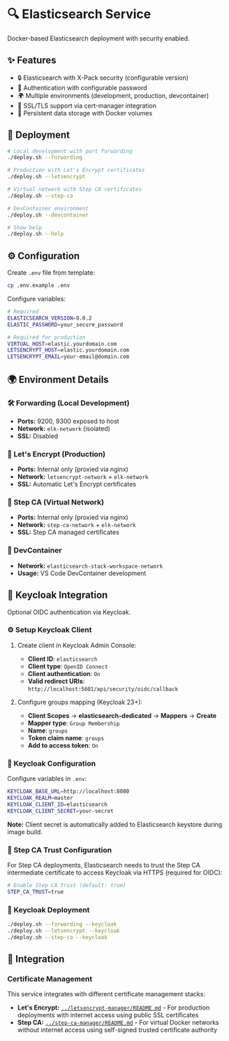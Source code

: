 # 🔍 Elasticsearch Service

Docker-based Elasticsearch deployment with security enabled.

## ✨ Features

- 🔒 Elasticsearch with X-Pack security (configurable version)
- 🔑 Authentication with configurable password
- 🌍 Multiple environments (development, production, devcontainer)
- 🔐 SSL/TLS support via cert-manager integration
- 💾 Persistent data storage with Docker volumes

## 🚀 Deployment

```sh
# Local development with port forwarding
./deploy.sh --forwarding

# Production with Let's Encrypt certificates
./deploy.sh --letsencrypt

# Virtual network with Step CA certificates
./deploy.sh --step-ca

# DevContainer environment
./deploy.sh --devcontainer

# Show help
./deploy.sh --help
```

## ⚙️ Configuration

Create `.env` file from template:

```sh
cp .env.example .env
```

Configure variables:

```sh
# Required
ELASTICSEARCH_VERSION=9.0.2
ELASTIC_PASSWORD=your_secure_password

# Required for production
VIRTUAL_HOST=elastic.yourdomain.com
LETSENCRYPT_HOST=elastic.yourdomain.com
LETSENCRYPT_EMAIL=your-email@domain.com
```

## 🌍 Environment Details

### 🛠️ Forwarding (Local Development)

- **Ports:** 9200, 9300 exposed to host
- **Network:** `elk-network` (isolated)
- **SSL:** Disabled

### 🔐 Let's Encrypt (Production)

- **Ports:** Internal only (proxied via nginx)
- **Network:** `letsencrypt-network` + `elk-network`
- **SSL:** Automatic Let's Encrypt certificates

### 🏢 Step CA (Virtual Network)

- **Ports:** Internal only (proxied via nginx)
- **Network:** `step-ca-network` + `elk-network`
- **SSL:** Step CA managed certificates

### 🐳 DevContainer

- **Network:** `elasticsearch-stack-workspace-network`
- **Usage:** VS Code DevContainer development

## 🔐 Keycloak Integration

Optional OIDC authentication via Keycloak.

### ⚙️ Setup Keycloak Client

1. Create client in Keycloak Admin Console:
   - **Client ID**: `elasticsearch`
   - **Client type**: `OpenID Connect`
   - **Client authentication**: `On`
   - **Valid redirect URIs**: `http://localhost:5601/api/security/oidc/callback`

2. Configure groups mapping (Keycloak 23+):
   - **Client Scopes** → **elasticsearch-dedicated** → **Mappers** → **Create**
   - **Mapper type**: `Group Membership`
   - **Name**: `groups`
   - **Token claim name**: `groups`
   - **Add to access token**: `On`

### 🔧 Keycloak Configuration

Configure variables in `.env`:

```bash
KEYCLOAK_BASE_URL=http://localhost:8080
KEYCLOAK_REALM=master
KEYCLOAK_CLIENT_ID=elasticsearch
KEYCLOAK_CLIENT_SECRET=your-secret
```

**Note:** Client secret is automatically added to Elasticsearch keystore during image build.

### 🔐 Step CA Trust Configuration

For Step CA deployments, Elasticsearch needs to trust the Step CA intermediate certificate to access Keycloak via HTTPS (required for OIDC):

```bash
# Enable Step CA trust (default: true)
STEP_CA_TRUST=true
```

### 🚀 Keycloak Deployment

```bash
./deploy.sh --forwarding --keycloak
./deploy.sh --letsencrypt --keycloak
./deploy.sh --step-ca --keycloak
```

## 🔗 Integration

### Certificate Management

This service integrates with different certificate management stacks:

- **Let's Encrypt:** [`../letsencrypt-manager/README.md`](../letsencrypt-manager/README.md) - For production deployments with internet access using public SSL certificates
- **Step CA:** [`../step-ca-manager/README.md`](../step-ca-manager/README.md) - For virtual Docker networks without internet access using self-signed trusted certificate authority
